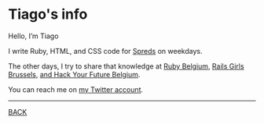 # Tiago's info

Hello, I’m Tiago

I write Ruby, HTML, and CSS code for [Spreds](https://spreads.com) on weekdays.

The other days, I try to share that knowledge at [Ruby Belgium](https://rubybelgium.be), [Rails Girls Brussels](https://rubybelgium.be/rails-girls/), [and Hack Your Future Belgium](https://hackyourfuture.be/).

You can reach me on [my Twitter account](https://twitter.com/otagi).

---
[BACK](dev-strategy.md)
